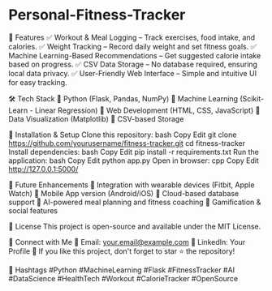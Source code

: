 ﻿# Personal-Fitness-Tracker

🚀 Features
✅ Workout & Meal Logging – Track exercises, food intake, and calories.
✅ Weight Tracking – Record daily weight and set fitness goals.
✅ Machine Learning-Based Recommendations – Get suggested calorie intake based on progress.
✅ CSV Data Storage – No database required, ensuring local data privacy.
✅ User-Friendly Web Interface – Simple and intuitive UI for easy tracking.

🛠️ Tech Stack
🔹 Python (Flask, Pandas, NumPy)
🔹 Machine Learning (Scikit-Learn - Linear Regression)
🔹 Web Development (HTML, CSS, JavaScript)
🔹 Data Visualization (Matplotlib)
🔹 CSV-based Storage

📌 Installation & Setup
Clone this repository:
bash
Copy
Edit
git clone https://github.com/yourusername/fitness-tracker.git
cd fitness-tracker
Install dependencies:
bash
Copy
Edit
pip install -r requirements.txt
Run the application:
bash
Copy
Edit
python app.py
Open in browser:
cpp
Copy
Edit
http://127.0.0.1:5000/

📅 Future Enhancements
🔸 Integration with wearable devices (Fitbit, Apple Watch)
🔸 Mobile App version (Android/iOS)
🔸 Cloud-based database support
🔸 AI-powered meal planning and fitness coaching
🔸 Gamification & social features

📜 License
This project is open-source and available under the MIT License.

🔗 Connect with Me
📧 Email: your.email@example.com
🔗 LinkedIn: Your Profile
🌟 If you like this project, don't forget to star ⭐ the repository!

📢 Hashtags
#Python #MachineLearning #Flask #FitnessTracker #AI #DataScience #HealthTech #Workout #CalorieTracker #OpenSource
